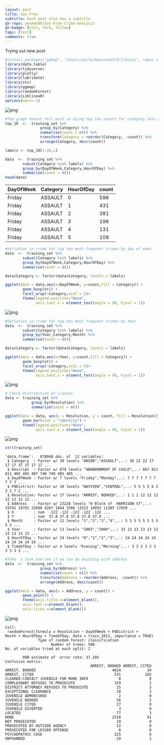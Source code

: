 ```yaml
---
layout: post
title: San Fran
subtitle: Each post also has a subtitle
gh-repo: yesman89/San-Fran-Crime-Analysis
gh-badge: [star, fork, follow]
tags: [test]
comments: true
---
```

Trying out new post


```R
#install.packages("ggmap", "/Users/yesla/Anaconda3/R/library", repos = "http://cran.us.r-project.org" )
library(data.table)
library(tidyverse)
library(plotly)
library(lubridate)
library(xts)
library(ggmap)
library(randomForest)
library(LiblineaR)
options(warn=-1)
```

   


![png](output_8_1.png)



```R
#Top graph doesnt tell much so using top ten counts for category lets see variation in crime by day of weeks
top_10  <-  training_set %>%
                group_by(Category) %>%
                summarise(count = n()) %>%
                transform(Category = reorder(Category, -count)) %>%
                arrange(Category, desc(count))

labels <- top_10[1:10,1]
```


```R
data  <-  training_set %>%
        subset(Category %in% labels) %>%
        group_by(DayOfWeek,Category,HourOfDay) %>%
        summarise(count = n()) 
head(data)
```


<table>
<thead><tr><th scope=col>DayOfWeek</th><th scope=col>Category</th><th scope=col>HourOfDay</th><th scope=col>count</th></tr></thead>
<tbody>
	<tr><td>Friday </td><td>ASSAULT</td><td>0      </td><td>596    </td></tr>
	<tr><td>Friday </td><td>ASSAULT</td><td>1      </td><td>431    </td></tr>
	<tr><td>Friday </td><td>ASSAULT</td><td>2      </td><td>381    </td></tr>
	<tr><td>Friday </td><td>ASSAULT</td><td>3      </td><td>196    </td></tr>
	<tr><td>Friday </td><td>ASSAULT</td><td>4      </td><td>131    </td></tr>
	<tr><td>Friday </td><td>ASSAULT</td><td>5      </td><td>109    </td></tr>
</tbody>
</table>




```R
#Variation in crime for top ten most frequent crimes by day of week
data  <-  training_set %>%
        subset(Category %in% labels) %>%
        group_by(DayOfWeek,Category,HourOfDay) %>%
        summarise(count = n()) 

data$Category <- factor(data$Category, levels = labels)

ggplot(data = data,aes(x=DayOfWeek, y=count,fill = Category)) + 
        geom_boxplot() + 
        facet_wrap(~Category,ncol = 5)+
        theme(legend.position="None",
              axis.text.x = element_text(angle = 90, hjust = 1))
```




![png](output_11_1.png)



```R
#Variation in crime for top ten most frequent crimes by Year
data  <-  training_set %>%
        subset(Category %in% labels) %>%
        group_by(Year,Category,Month) %>%
        summarise(count = n()) 

data$Category <- factor(data$Category, levels = labels)

ggplot(data = data,aes(x=Year, y=count,fill = Category)) + 
        geom_boxplot() + 
        facet_wrap(~Category,ncol = 5)+
        theme(legend.position="None",
              axis.text.x = element_text(angle = 90, hjust = 1))
```




![png](output_12_1.png)



```R
# Check distribution of classes 
data <- training_set %>%
            group_by(Resolution) %>%
            summarize(count = n())

ggplot(data = data, aes(x = Resolution, y = count, fill = Resolution)) +
        geom_bar(stat = "identity") +
        theme(legend.position="None",
              axis.text.x = element_text(angle = 90, hjust = 1))

```




![png](output_13_1.png)



```R
str(training_set)
```

    'data.frame':	878049 obs. of  12 variables:
     $ Category  : Factor w/ 39 levels "ARSON","ASSAULT",..: 38 22 22 17 17 17 37 37 17 17 ...
     $ Descript  : Factor w/ 879 levels "ABANDONMENT OF CHILD",..: 867 811 811 405 405 407 740 740 405 405 ...
     $ DayOfWeek : Factor w/ 7 levels "Friday","Monday",..: 7 7 7 7 7 7 7 7 7 7 ...
     $ PdDistrict: Factor w/ 10 levels "BAYVIEW","CENTRAL",..: 5 5 5 5 6 3 3 1 7 2 ...
     $ Resolution: Factor w/ 17 levels "ARREST, BOOKED",..: 1 1 1 12 12 12 12 12 12 12 ...
     $ Address   : Factor w/ 23228 levels "0 Block of  HARRISON ST",..: 19791 19791 22698 4267 1844 1506 13323 18055 11385 17659 ...
     $ X         : num  -122 -122 -122 -122 -122 ...
     $ Y         : num  37.8 37.8 37.8 37.8 37.8 ...
     $ Month     : Factor w/ 12 levels "1","2","3","4",..: 5 5 5 5 5 5 5 5 5 5 ...
     $ Year      : Factor w/ 13 levels "2003","2004",..: 13 13 13 13 13 13 13 13 13 13 ...
     $ HourOfDay : Factor w/ 24 levels "0","1","2","3",..: 24 24 24 24 24 24 24 24 24 24 ...
     $ TimeOfDay : Factor w/ 4 levels "Evening","Morning",..: 3 3 3 3 3 3 3 3 3 3 ...
    


```R
#Take  a look and see if we can do anything with address
data  <-  training_set %>%
                group_by(Address) %>%
                summarise(count = n()) %>%
                transform(Address = reorder(Address, -count)) %>%
                arrange(Address, desc(count))

ggplot(data = data, aes(x = Address, y = count)) +
        geom_point() + 
        theme(axis.title.x=element_blank(),
        axis.text.x=element_blank(),
        axis.ticks.x=element_blank())
```




![png](output_15_1.png)


    Call:
     randomForest(formula = Resolution ~ DayOfWeek + PdDistrict +      Month + HourOfDay + TimeOfDay, data = train_2013, importance = TRUE) 
                   Type of random forest: classification
                         Number of trees: 500
    No. of variables tried at each split: 2
    
            OOB estimate of  error rate: 37.28%
    Confusion matrix:
                                           ARREST, BOOKED ARREST, CITED
    ARREST, BOOKED                                   4624            34
    ARREST, CITED                                     531           185
    CLEARED-CONTACT JUVENILE FOR MORE INFO              0             0
    COMPLAINANT REFUSES TO PROSECUTE                  159             2
    DISTRICT ATTORNEY REFUSES TO PROSECUTE             15             3
    EXCEPTIONAL CLEARANCE                              10             3
    JUVENILE ADMONISHED                                 2             0
    JUVENILE BOOKED                                    56             2
    JUVENILE CITED                                     27             0
    JUVENILE DIVERTED                                   3             0
    LOCATED                                            77             3
    NONE                                             2510            91
    NOT PROSECUTED                                     19             0
    PROSECUTED BY OUTSIDE AGENCY                       22             0
    PROSECUTED FOR LESSER OFFENSE                       0             0
    PSYCHOPATHIC CASE                                 225             8
    UNFOUNDED                                          29             1